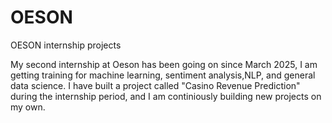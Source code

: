 # OESON
OESON internship projects

My second internship at Oeson has been going on since March 2025, I am getting training for machine learning, sentiment analysis,NLP, and general data science.
I have built a project called "Casino Revenue Prediction" during the internship period, and I am continiously building new projects on my own. 

